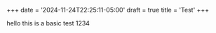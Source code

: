 +++
date = '2024-11-24T22:25:11-05:00'
draft = true
title = 'Test'
+++

hello this is a basic test 1234